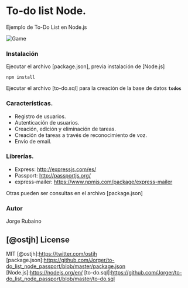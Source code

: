 # To-do list Node.

Ejemplo de To-Do List en Node.js

![Game](https://dl.dropboxusercontent.com/u/181689/todo/todo.gif)

### Instalación

Ejecutar el archivo [package.json], previa instalación de [Node.js]

```
npm install
```

Ejecutar el archivo [to-do.sql] para la creación de la base de datos **```todos```**

### Características.

* Registro de usuarios.
* Autenticación de usuarios.
* Creación, edición y eliminación de tareas.
* Creación de tareas a través de reconocimiento de voz.
* Envío de email.

### Librerías.

* Express: http://expressjs.com/es/
* Passport: http://passportjs.org/
* express-mailer: https://www.npmjs.com/package/express-mailer

Otras pueden ser consultas en el archivo [package.json]

### Autor
Jorge Rubaino

[@ostjh]
License
----
MIT
[@ostjh]:https://twitter.com/ostjh
[package.json]:https://github.com/Jorger/to-do_list_node_passport/blob/master/package.json
[Node.js]:https://nodejs.org/en/
[to-do.sql]:https://github.com/Jorger/to-do_list_node_passport/blob/master/to-do.sql
